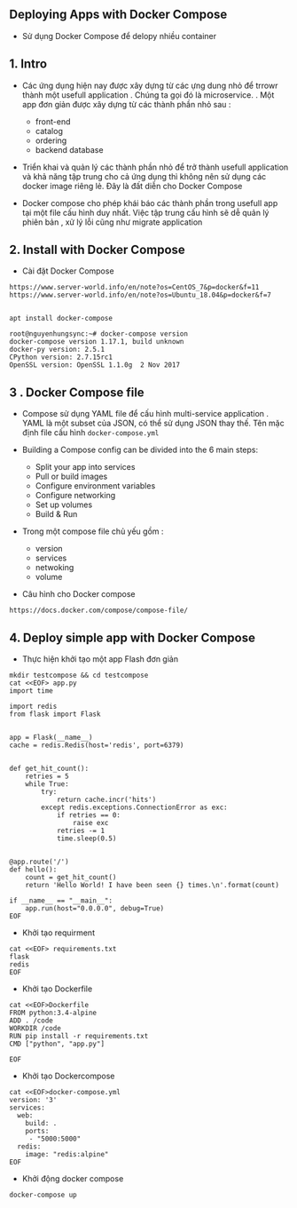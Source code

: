 

## Deploying Apps with Docker Compose


- Sử dụng Docker Compose để delopy nhiều container 


## 1. Intro

- Các ứng dụng hiện nay được xây dựng từ các ựng dung nhỏ để trrowr thành một usefull application . Chúng ta gọi đó là microservice. . Một app đơn giản được xây dựng từ các thành phần nhỏ sau :
    - front-end
    - catalog
    - ordering
    - backend database

- Triển khai và quản lý các thành phần nhỏ để  trở thành usefull application và khả năng tập trung cho cả ứng dụng thì không nên sử dụng các docker image riêng lẻ. Đây là đất diễn cho Docker Compose 
- Docker compose cho phép khái báo các thành phần trong usefull app tại một file cấu hình duy nhất. Việc tập trung cấu hình sẽ dễ quản lý phiên bản ,   xử lý lỗi cũng như  migrate application 



## 2. Install with Docker Compose

- Cài đặt Docker Compose
```
https://www.server-world.info/en/note?os=CentOS_7&p=docker&f=11
https://www.server-world.info/en/note?os=Ubuntu_18.04&p=docker&f=7


apt install docker-compose

root@nguyenhungsync:~# docker-compose version
docker-compose version 1.17.1, build unknown
docker-py version: 2.5.1
CPython version: 2.7.15rc1
OpenSSL version: OpenSSL 1.1.0g  2 Nov 2017

```


## 3 . Docker Compose file

- Compose sử dụng YAML file để cấu hình multi-service application . YAML là một subset của JSON, có thể sử dụng JSON thay thế. Tên mặc định file cấu hình `docker-compose.yml`

- Building a Compose config can be divided into the 6 main steps:
    - Split your app into services
    - Pull or build images
    - Configure environment variables
    - Configure networking
    - Set up volumes
    - Build & Run

- Trong một compose file chủ yếu gồm :
    - version
    - services
    - netwoking 
    - volume 


- Câu hình cho Docker compose
```
https://docs.docker.com/compose/compose-file/
```

## 4. Deploy simple app with Docker Compose

- Thực hiện khởi tạo một app Flash đơn giản
```
mkdir testcompose && cd testcompose
cat <<EOF> app.py
import time

import redis
from flask import Flask


app = Flask(__name__)
cache = redis.Redis(host='redis', port=6379)


def get_hit_count():
    retries = 5
    while True:
        try:
            return cache.incr('hits')
        except redis.exceptions.ConnectionError as exc:
            if retries == 0:
                raise exc
            retries -= 1
            time.sleep(0.5)


@app.route('/')
def hello():
    count = get_hit_count()
    return 'Hello World! I have been seen {} times.\n'.format(count)

if __name__ == "__main__":
    app.run(host="0.0.0.0", debug=True)
EOF
```

- Khởi tạo requirment
```
cat <<EOF> requirements.txt
flask
redis
EOF
```


- Khởi tạo Dockerfile
```
cat <<EOF>Dockerfile
FROM python:3.4-alpine
ADD . /code
WORKDIR /code
RUN pip install -r requirements.txt
CMD ["python", "app.py"]

EOF 
```

- Khởi tạo Dockercompose
```
cat <<EOF>docker-compose.yml
version: '3'
services:
  web:
    build: .
    ports:
     - "5000:5000"
  redis:
    image: "redis:alpine"
EOF
```

- Khởi động docker compose
```
docker-compose up
```
